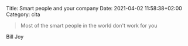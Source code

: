 Title: Smart people and your company
Date: 2021-04-02 11:58:38+02:00
Category: cita


> Most of the smart people in the world don't work for you

Bill Joy

